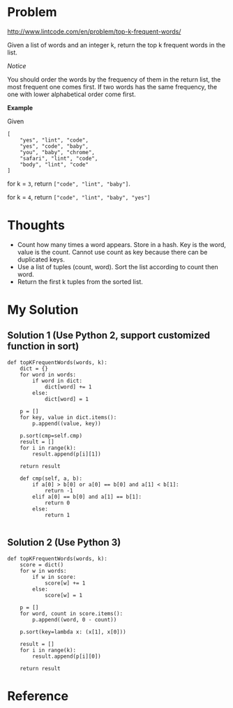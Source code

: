 # Problem

http://www.lintcode.com/en/problem/top-k-frequent-words/

Given a list of words and an integer k, return the top k frequent words in the list.

*Notice*

You should order the words by the frequency of them in the return list, the most frequent one comes first. If two words has the same frequency, the one with lower alphabetical order come first.

**Example**

Given

```
[
    "yes", "lint", "code",
    "yes", "code", "baby",
    "you", "baby", "chrome",
    "safari", "lint", "code",
    "body", "lint", "code"
]
```

for k = ```3```, return ```["code", "lint", "baby"]```.

for k = ```4```, return ```["code", "lint", "baby", "yes"]```

# Thoughts

- Count how many times a word appears. Store in a hash. Key is the word, value is the count. Cannot use count as key because there can be duplicated keys. 
- Use a list of tuples (count, word). Sort the list according to count then word.
- Return the first k tuples from the sorted list.
  
# My Solution

## Solution 1 (Use Python 2, support customized function in sort)

```
def topKFrequentWords(words, k):
    dict = {}
    for word in words:
        if word in dict:
            dict[word] += 1
        else:
            dict[word] = 1
    
    p = []
    for key, value in dict.items():
        p.append((value, key))
    
    p.sort(cmp=self.cmp)
    result = []
    for i in range(k):
        result.append(p[i][1])
    
    return result
    
    def cmp(self, a, b):
        if a[0] > b[0] or a[0] == b[0] and a[1] < b[1]:
            return -1
        elif a[0] == b[0] and a[1] == b[1]:
            return 0
        else:
            return 1
    
```

## Solution 2 (Use Python 3)

```
def topKFrequentWords(words, k):
    score = dict()
    for w in words:
        if w in score:
            score[w] += 1
        else:
            score[w] = 1
    
    p = []
    for word, count in score.items():
        p.append((word, 0 - count))
    
    p.sort(key=lambda x: (x[1], x[0]))
    
    result = []
    for i in range(k):
        result.append(p[i][0])
    
    return result
```

# Reference

